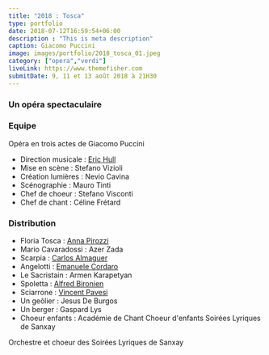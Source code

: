 ```yaml
---
title: "2018 : Tosca"
type: portfolio
date: 2018-07-12T16:59:54+06:00
description : "This is meta description"
caption: Giacomo Puccini
image: images/portfolio/2018_tosca_01.jpeg
category: ["opera","verdi"]
liveLink: https://www.themefisher.com
submitDate: 9, 11 et 13 août 2018 à 21H30
---
```

### Un opéra spectaculaire



### Equipe

Opéra en trois actes de Giacomo Puccini

- Direction musicale : [Eric Hull](/artists/eric_hull)
- Mise en scène : Stefano Vizioli
- Création lumières : Nevio Cavina
- Scénographie : Mauro Tinti
- Chef de choeur : Stefano Visconti
- Chef de chant : Céline Frétard


### Distribution

- Floria Tosca : [Anna Pirozzi](/artists/anna_pirozzi/)
- Mario Cavaradossi : Azer Zada
- Scarpia : [Carlos Almaguer](/artists/carlos_almaguer)
- Angelotti : [Emanuele Cordaro](/artists/emanuele_cordaro/)
- Le Sacristain : Armen Karapetyan
- Spoletta : [Alfred Bironien](/artists/alfred_bironien/)
- Sciarrone : [Vincent Pavesi](/artists/vincent_pavesi/)
- Un geôlier : Jesus De Burgos
- Un berger : Gaspard Lys
- Choeur enfants : Académie de Chant Choeur d'enfants Soirées Lyriques de Sanxay


Orchestre et choeur des Soirées Lyriques de Sanxay

